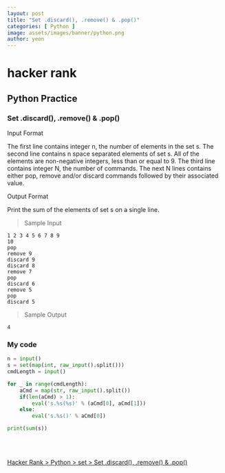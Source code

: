 ```yaml
---
layout: post
title: "Set .discard(), .remove() & .pop()"
categories: [ Python ]
image: assets/images/banner/python.png
author: yeon
---
```


# hacker rank

## Python Practice
### Set .discard(), .remove() & .pop()

Input Format

The first line contains integer n, the number of elements in the set s. 
The second line contains n space separated elements of set s. All of the elements are non-negative integers, less than or equal to 9. 
The third line contains integer N, the number of commands.
The next N lines contains either pop, remove and/or discard commands followed by their associated value.



Output Format

Print the sum of the elements of set s on a single line.

> Sample Input
~~~
1 2 3 4 5 6 7 8 9
10
pop
remove 9
discard 9
discard 8
remove 7
pop 
discard 6
remove 5
pop 
discard 5 
~~~

> Sample Output
~~~
4
~~~

### My code
```python
n = input()
s = set(map(int, raw_input().split())) 
cmdLength = input()

for _ in range(cmdLength):
    aCmd = map(str, raw_input().split())
    if(len(aCmd) > 1):
        eval('s.%s(%s)' % (aCmd[0], aCmd[1]))
    else:
        eval('s.%s()' % aCmd[0])

print(sum(s))
```

<br>
<br>

[Hacker Rank > Python > set > Set .discard(), .remove() & .pop() ](https://www.hackerrank.com/challenges/py-set-discard-remove-pop/problem)